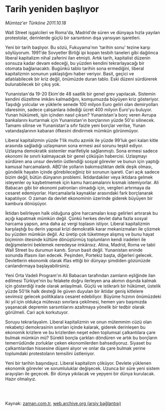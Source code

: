 # Tarih yeniden başlıyor

*Mümtaz'er Türköne 2011.10.18*

<td class="columnist-detail">
<p>Wall Street işgalcileri ve Roma'da, Madrid'de süren ve dünyaya hızla yayılan protestolar, derinlerde güçlü bir sarsıntının dışa yansıyan işaretleri.</p>
<p>
<div id="haberMetinDiv">
<p>Yeni bir tarih başlıyor. Bu sözü, Fukuyama'nın 'tarihin sonu' tezine karşı söylüyorum. 1991'de Sovyetler Birliği ipi kopan tesbih taneleri gibi dağılınca liberal kapitalizm nihaî zaferini ilan etmişti. Artık tarih, kapitalist düzenin sonsuza kadar devam edeceği, bu yüzden kendini tekrarlayacağı bir otomata bağlanacaktı. Bugünkü tablo tarihin sona ermediğini, liberal kapitalizmin sonunun yaklaştığını haber veriyor. Basit, geçici ve atlatılabilecek bir kriz değil, önümüzde duran tablo. Eski düzeni sürdürerek bulunabilecek bir çıkış yok.
<p>Yunanistan'da 19-20 Ekim'de 48 saatlik bir genel grev yapılacak. Sistemin kendini düzeltme imkânı kalmadığını, komşumuzda büyüyen kriz gösteriyor. Taşıdığı yolcular ve yüklerle senede 100 milyon Euro geliri olan demiryolları idaresinin, sadece çalışanlara ödediği ücret 400 milyon Euro'yu buluyor. Yunan hükümeti, işin içinden nasıl çıksın? Yunanistan'a borç veren Avrupa bankalarını kurtarmak için Yunanistan'ın borçlarının yüzde 50'si silinecek. Tamamı silinse ve Yunanistan'a sıfır faizle yeni borçlar verilse, Yunan vatandaşlarının kabaran öfkesini dindirmek mümkün görünmüyor.
<p>Liberal kapitalizmin yüzde 1'lik mutlu azınlık ile yüzde 99'luk geri kalan kitle arasında sağladığı uzlaşmanın sona ermesi asıl sorunu teşkil ediyor. Uzlaşma demokratik sistemler marifetiyle sağlanmıştı. Sona ermesi sadece ekonomi ile sınırlı kalmayacak bir genel çöküşün habercisi. Uzlaşmayı sürdüren ana unsur devletin üstlendiği sosyal görevler ve bunun için yaptığı kamusal harcamalardı. ABD'de yolların bakımsızlıktan delik deşik olması, gündelik hayatın içinde görebileceğiniz bir sorunun işareti. Cari açık sadece bizim değil, bütün dünyanın problemi. İktidardakiler veya iktidara gelmek isteyenler oy kaybetmemek için kamu harcamalarını kısmak istemiyorlar. Ali Babacan gibi bir ekonomi patronları olmadığı için, vergileri artırmaya da cesaret edemiyorlar. Harcamalarla kaynaklar arasındaki fark borçlanarak kapatılıyor. O zaman da devlet ekonominin üzerinde giderek büyüyen bir kambura dönüşüyor.
<p>İktidarı belirleyen halk olduğuna göre harcamaları kısıp gelirleri artırarak bu açığı kapatmak mümkün değil. Çünkü herkes devlet daha fazla sosyal harcama yapsın, ama daha az vergi toplasın istiyor. Liberal kapitalizmin karşılaştığı bu derin yapısal krizi demokratik karar mekanizmaları ile çözmek bu yüzden mümkün değil. Az üretip çok tüketmeye alışmış ve bunu hayat biçiminin ötesinde kültüre dönüştürmüş toplumların kendi iradeleri ile değişmelerini beklemek neredeyse imkânsız. Atina, Madrid, Roma ve tabii Wall Street bu durumun kanıtı. Sorun basit değil. Yunanistan eninde sonunda iflasını ilan edecek. Peşinden, Portekiz başta, diğerleri gelecek. Devletlerin ekonomik olarak iflas ettiği bir dünyayı şimdiden gözünüzde canlandırmaya başlayabilirsiniz.
<p>Yeni Orta Vadeli Program'ın Ali Babacan tarafından zamların eşliğinde ilan edilmesi Türkiye'nin bu felakete doğru ilerleyen ana akımın dışında kalmak için gösterdiği irade olarak anlaşılmalı. Güçlü ve istikrarlı bir hükümet, üstelik yüzde 50'lik halk desteği ile güven duyulan bir iktidar geniş kitlelere sevimsiz gelecek politikalara cesaret edebiliyor. Büyüme hızının önümüzdeki iki yıl için oldukça mütevazı sınırlara çekilmesi, hemen yanı başımızda yaşanacak depremin sarsıntılarını azaltmaya yönelik bir tedbir olarak görülmeli. Cari açık korkutuyor.
<p>Soruyu tekrarlayalım. Liberal kapitalizmin ve onun mütemmim cüzü olan rekabetçi demokrasinin sınırları içinde kalarak, giderek derinleşen bu ekonomik krizlere ve bu krizlerden neşet eden toplumsal çalkantılara çare bulmak mümkün mü? Sürekli borçla çarkları döndüren ve artık bu borçların temerrüdünde zorluklar çeken ekonomilerden bahsediyoruz. Siyaset bu çalkantılardan hissesine düşeni alıyor ve onlar da çare bulmak yerine toplumdaki protestoların temsilini üstleniyor.
<p>Yeni bir tarihin başındayız. Liberal kapitalizm çöküyor. Devlete yüklenen ekonomik görevler ve sorumluluklar değişecek. Uzunca bir süre yeni sistem arayışları ile geçecek. Bir dünya yıkılacak ve yepyeni bir dünya kurulacak. Hazır olmalıyız. </p></p></p></p></p></p></p></div>
</p>


<p><br>
		 </br></p></td>

Kaynak: [zaman.com.tr](http://zaman.com.tr/yazar.do?yazino=1191815), [web.archive.org (arşiv bağlantısı)](http://web.archive.org/web/20111229071205/http://www.zaman.com.tr:80/yazar.do?yazino=1191815)
